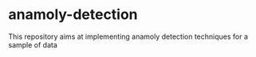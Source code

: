 # anamoly-detection
This repository aims at implementing anamoly detection techniques for a sample of data
